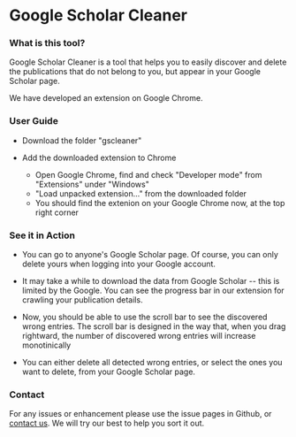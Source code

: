 # Google Scholar Cleaner

### What is this tool?

Google Scholar Cleaner is a tool that helps you to easily discover and delete the publications that do not belong to you, but appear in your Google Scholar page.

We have developed an extension on Google Chrome.

### User Guide

* Download the folder "gscleaner"

* Add the downloaded extension to Chrome 

  + Open Google Chrome, find and check "Developer mode" from "Extensions" under "Windows"
  + "Load unpacked extension..." from the downloaded folder
  + You should find the extenion on your Google Chrome now, at the top right corner
 
### See it in Action

* You can go to anyone's Google Scholar page. Of course, you can only delete yours when logging into your Google account.

* It may take a while to download the data from Google Scholar -- this is limited by the Google. You can see the progress bar in our extension for crawling your publication details.

* Now, you should be able to use the scroll bar to see the discovered wrong entries. The scroll bar is designed in the way that, when you drag rightward, the number of discovered wrong entries will increase monotinically

* You can either delete all detected wrong entries, or select the ones you want to delete, from your Google Scholar page.

### Contact

For any issues or enhancement please use the issue pages in Github, or [contact us](mailto:haoshuang0223@gmail.com). We will try our best to help you sort it out.
